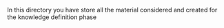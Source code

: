 In this directory you have store all the material considered and created for the knowledge definition phase
